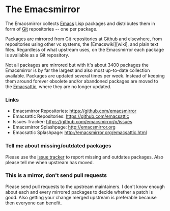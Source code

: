The Emacsmirror
===============

The Emacsmirror collects [Emacs][emacs] Lisp packages and distributes
them in form of [Git][git] repositories -- one per package.

Packages are mirrored from Git repositories at [Github][github] and
elsewhere, from repositories using other vc systems, the
[Emacswiki][wiki], and plain text files. Regardless of what upstream
uses, on the Emacsmirror each package is available as a Git
repository.

Not all packages are mirrored but with it's about 3400 packages the
Emacsmirror is by far the largest and also most up-to-date collection
available. Packages are updated several times per week. Instead of
keeping them around forever obsolete and/or abandoned packages are
moved to the [Emacsattic][attic], where they are no longer
updated.

### Links

* Emacsmirror Repositories: https://github.com/emacsmirror
* Emacsattic Repositories:  https://github.com/emacsattic
* Issues Tracker:           https://github.com/emacsmirror/p/issues
* Emacsmirror Splashpage:   http://emacsmirror.org
* Emacsattic Splashpage:    http://emacsmirror.org/emacsattic.html

### Tell me about missing/outdated packages

Please use the [issue tracker][issues] to report missing and outdates
packages.  Also please tell me when upstream has moved.

### This is a mirror, don't send pull requests

Please send pull requests to the upstream maintainers.  I don't know
enough about each and every mirrored packages to decide whether a
patch is good.  Also getting your change merged upstream is preferable
because then everyone can benefit.

[mirror]: http://emacsmirror.org
[attic]:  http://emacsmirror.org/emacsattic.html
[emacs]:  http://www.gnu.org/software/emacs/emacs.html
[git]:    http://git-scm.com
[github]: https://github.com
[issues]: https://github.com/emacsmirror/p/issues
